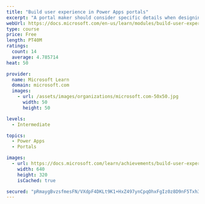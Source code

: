 ```yaml
---
title: "Build user experience in Power Apps portals"
excerpt: "A portal maker should consider specific details when designing and building portals. Implementing a portal solution requires knowledge of the specific business requirements and needs of the customer. Along with being simplistic and well-designed, a successful portal should provide functionality in consideration of geographical location, language, and accessibility needs. Additionally, portal makers should ensure that portal metadata is backed up to source control and deployed to test and production environments in a consistent and structured way."
webUrl: https://docs.microsoft.com/en-us/learn/modules/build-user-experience-portals/
type: course
price: Free
length: PT40M
ratings:
  count: 14
  average: 4.785714
heat: 50

provider:
  name: Microsoft Learn
  domain: microsoft.com
  images:
    - url: /assets/images/organizations/microsoft.com-50x50.jpg
      width: 50
      height: 50

levels:
  - Intermediate

topics:
  - Power Apps
  - Portals

images:
  - url: https://docs.microsoft.com/learn/achievements/build-user-experience-portals-social.png
    width: 640
    height: 320
    isCached: true

secured: "pRmaygBvzsfmesFN/VXdpF4DKLt9K1+HxZ497ynCpqOhxFgIz0z8D9nF5Txh3y8JtF4QBWQusF3WlCXmbPahgnPK5vGJCeZDtauCiB7lf7FJBijJm59RvP1L2PdOh7ofwehRDCZxXNZRclCc5GfolM8lDlSvXCgYdyW0oZTKuI9YbrggAua4Z9ZFa8+zXeCdbE4yI17iVJd9MpaY6K5TbRQxeUPAJ/souZvM78p5/ISJ0a7IAmmAUUnlgHdB41qCjicZMA58YQ4xc6oSwO0sgSsx+CV2Sad1nX6190z4/bV8zIazaExZyiKHeDlDJrSNuKPtvQb5mO8tm1yjWPUpRke2aCMznlv97DO7EuKsS+MOZo2L5X7aJEiFZuuXAU8rpnHu3VkhO3ycFBEQHiT/Zg==;VWuMIxgKEOinrhy42RlWUA=="
---
```


